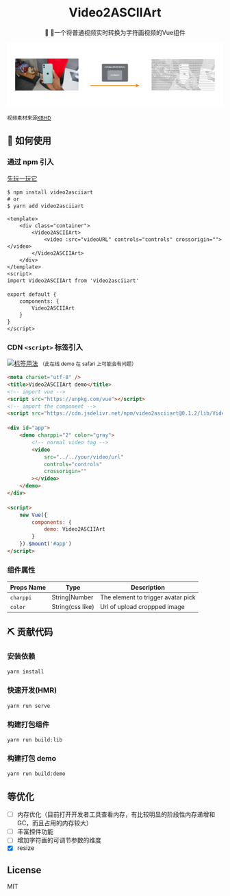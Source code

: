 <h1 align="center">Video2ASCIIArt</h1>
<p align="center">🎥 🎨一个将普通视频实时转换为字符画视频的Vue组件</p>

<div align=center><img src="https://raw.githubusercontent.com/OfficialYoungX/Video2ASCIIArt/master/src/assets/showcase.png"/></div>

<small>视频素材来源[KBHD](https://www.youtube.com/watch?v=OoY7zp8GkLI&t=2s)</small>

## 📒 如何使用

### 通过 npm 引入

[先玩一玩它](https://officialyoungx.github.io/Video2ASCIIArt/dist/)

```shell
$ npm install video2asciiart
# or
$ yarn add video2asciiart
```

```vue
<template>
    <div class="container">
        <Video2ASCIIArt>
            <video :src="videoURL" controls="controls" crossorigin=""></video>
        </Video2ASCIIArt>
    </div>
</template>
<script>
import Video2ASCIIArt from 'video2asciiart'

export default {
    components: {
        Video2ASCIIArt
    }
}
</script>
```

### CDN `<script>` 标签引入

[![标签用法](https://codesandbox.io/static/img/play-codesandbox.svg)](https://codesandbox.io/s/static-rnxe4?fontsize=14)
<small>（此在线 demo 在 safari 上可能会有问题）</small>

```html
<meta charset="utf-8" />
<title>Video2ASCIIArt demo</title>
<!-- import vue -->
<script src="https://unpkg.com/vue"></script>
<!-- import the component -->
<script src="https://cdn.jsdelivr.net/npm/video2asciiart@0.1.2/lib/Video2ASCIIArt.umd.js"></script>

<div id="app">
    <demo charppi="2" color="gray">
        <!-- normal video tag -->
        <video
            src="../../your/video/url"
            controls="controls"
            crossorigin=""
        ></video>
    </demo>
</div>

<script>
    new Vue({
        components: {
            demo: Video2ASCIIArt
        }
    }).$mount('#app')
</script>
```

### 组件属性

| Props Name | Type             | Description                        |
| ---------- | ---------------- | ---------------------------------- |
| `charppi`  | String\|Number   | The element to trigger avatar pick |
| `color`    | String(css like) | Url of upload croppped image       |

## ⛏️ 贡献代码

### 安装依赖

```
yarn install
```

### 快速开发(HMR)

```
yarn run serve
```

### 构建打包组件

```
yarn run build:lib
```

### 构建打包 demo

```
yarn run build:demo
```

## 等优化

-   [ ] 内存优化（目前打开开发者工具查看内存，有比较明显的阶段性内存递增和 GC，而且占用的内存较大）
-   [ ] 丰富控件功能
-   [ ] 增加字符画的可调节参数的维度
-   [x] resize

## License

MIT
